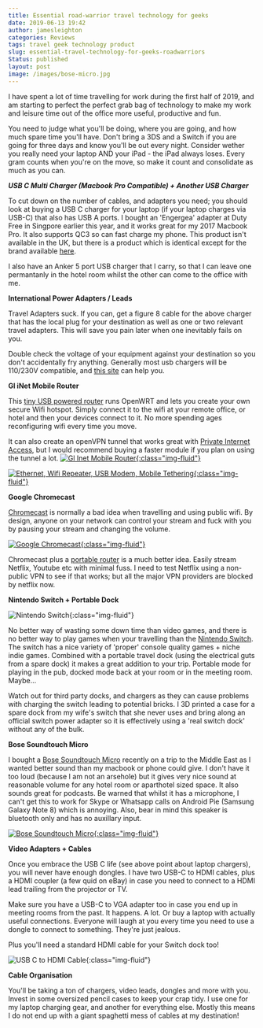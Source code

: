 ```yaml
---
title: Essential road-warrior travel technology for geeks
date: 2019-06-13 19:42
author: jamesleighton
categories: Reviews
tags: travel geek technology product
slug: essential-travel-technology-for-geeks-roadwarriors
Status: published
layout: post
image: /images/bose-micro.jpg
---
```

I have spent a lot of time travelling for work during the first half of 2019, and am starting to perfect the perfect grab bag of technology to make my work and leisure time out of the office more useful, productive and fun.

You need to judge what you'll be doing, where you are going, and how much spare time you'll have. Don't bring a 3DS and a Switch if you are going for three days and know you'll be out every night. Consider wether you really need your laptop AND your iPad - the iPad always loses. Every gram counts when you're on the move, so make it count and consolidate as much as you can.

***USB C Multi Charger (Macbook Pro Compatible) + Another USB Charger***

To cut down on the number of cables, and adapters you need; you should look at buying a USB C charger for your laptop (if your laptop charges via USB-C) that also has USB A ports. I bought an 'Engergea' adapter at Duty Free in Singpore earlier this year, and it works great for my 2017 Macbook Pro. It also supports QC3 so can fast charge my phone. This product isn't available in the UK, but there is a product which is identical except for the brand available [here](https://www.amazon.co.uk/Satechi-Charger-Qualcomm-compatible-MacBook/dp/B07D83RWDM/ref=as_li_ss_tl?keywords=usb+c+power+delivery+macbook+quick+charge&qid=1560446469&s=gateway&sr=8-21&linkCode=ll1&tag=geekyjames-21&linkId=1ad88f1927f7094a00519b35079a9433&language=en_GB](https://www.amazon.co.uk/Satechi-Charger-Qualcomm-compatible-MacBook/dp/B07D83RWDM/ref=as_li_ss_tl?keywords=usb+c+power+delivery+macbook+quick+charge&qid=1560446469&s=gateway&sr=8-21&linkCode=ll1&tag=geekyjames-21&linkId=1ad88f1927f7094a00519b35079a9433&language=en_GB)).

I also have an Anker 5 port USB charger that I carry, so that I can leave one permantanly in the hotel room whilst the other can come to the office with me. 

**International Power Adapters / Leads**

Travel Adapters suck. If you can, get a figure 8 cable for the above charger that has the local plug for your destination as well as one or two relevant travel adapters. This will save you pain later when one inevitably fails on you.

Double check the voltage of your equipment against your destination so you don't accidentally fry anything. Generally most usb chargers will be 110/230V compatible, and [this site](https://www.power-plugs-sockets.com/) can help you.

**Gl iNet Mobile Router**

This [tiny USB powered router](https://www.amazon.co.uk/GL-iNet-GL-MT300N-V2-Pre-installed-Performance-Compatible/dp/B073TSK26W/ref=as_li_ss_tl?keywords=gl+inet&qid=1560446005&s=gateway&sr=8-3&&linkCode=ll1&tag=geekyjames-21&linkId=229f2abd121896112211888e7eb7cf9a&language=en_GB) runs OpenWRT and lets you create your own secure Wifi hotspot. Simply connect it to the wifi at your remote office, or hotel and then your devices connect to it. No more spending ages reconfiguring wifi every time you move.

It can also create an openVPN tunnel that works great with [Private Internet Access](https://www.privateinternetaccess.com/), but I would recommend buying a faster module if you plan on using the tunnel a lot.
[![Gl Inet Mobile Router](/images/gl-inet-01.jpg){:class="img-fluid"}](https://www.amazon.co.uk/GL-iNet-GL-MT300N-V2-Pre-installed-Performance-Compatible/dp/B073TSK26W/ref=as_li_ss_tl?keywords=gl+inet&qid=1560446005&s=gateway&sr=8-3&&linkCode=ll1&tag=geekyjames-21&linkId=229f2abd121896112211888e7eb7cf9a&language=en_GB)

[![Ethernet, Wifi Repeater, USB Modem, Mobile Tethering](/images/gl-inet-02.jpg){:class="img-fluid"}](https://www.amazon.co.uk/GL-iNet-GL-MT300N-V2-Pre-installed-Performance-Compatible/dp/B073TSK26W/ref=as_li_ss_tl?keywords=gl+inet&qid=1560446005&s=gateway&sr=8-3&&linkCode=ll1&tag=geekyjames-21&linkId=229f2abd121896112211888e7eb7cf9a&language=en_GB)

**Google Chromecast**

[Chromecast](https://store.google.com/gb/product/chromecast) is normally a bad idea when travelling and using public wifi. By design, anyone on your network can control your stream and fuck with you by pausing your stream and changing the volume. 

[![Google Chromecast](/images/chromecast.jpg){:class="img-fluid"}](https://store.google.com/gb/product/chromecast)

Chromecast plus a [portable router](https://www.amazon.co.uk/GL-iNet-GL-MT300N-V2-Pre-installed-Performance-Compatible/dp/B073TSK26W/ref=as_li_ss_tl?keywords=gl+inet&qid=1560446005&s=gateway&sr=8-3&&linkCode=ll1&tag=geekyjames-21&linkId=229f2abd121896112211888e7eb7cf9a&language=en_GB) is a much better idea. Easily stream Netflix, Youtube etc with minimal fuss. I need to test Netflix using a non-public VPN to see if that works; but all the major VPN providers are blocked by netflix now.

**Nintendo Switch + Portable Dock**

![Nintendo Switch](/images/switch.jpg){:class="img-fluid"}

No better way of wasting some down time than video games, and there is no better way to play games when your travelling than the [Nintendo Switch](https://www.amazon.co.uk/Nintendo-Switch-Neon-Red-Blue/dp/B01N4NBHPM/ref=as_li_ss_tl?keywords=nintendo+switch&qid=1560446364&s=gateway&sr=8-3&linkCode=ll1&tag=geekyjames-21&linkId=407ab5eb514e420ff215de49f0195910&language=en_GB). The switch has a nice variety of 'proper' console quality games + niche indie games. Combined with a portable travel dock (using the electrical guts from a spare dock) it makes a great addition to your trip. Portable mode for playing in the pub, docked mode back at your room or in the meeting room. Maybe... 

Watch out for third party docks, and chargers as they can cause problems with charging the switch leading to potential bricks. I 3D printed a case for a spare dock from my wife's switch that she never uses and bring along an official switch power adapter so it is effectively using a 'real switch dock' without any of the bulk.

**Bose Soundtouch Micro**

I bought a [Bose Soundtouch Micro](https://www.amazon.co.uk/Bose-SoundLink-Micro-Bluetooth-Speaker-Bright-Orange/dp/B0748PGNBX/ref=as_li_ss_tl?keywords=bose+soundlink+micro&qid=1560446309&s=gateway&sr=8-7&linkCode=ll1&tag=geekyjames-21&linkId=d9cd830518e4c50cfe98da12d6d585e6&language=en_GB) recently on a trip to the Middle East as I wanted better sound than my macbook or phone could give. I don't have it too loud (because I am not an arsehole) but it gives very nice sound at reasonable volume for any hotel room or aparthotel sized space. It also sounds great for podcasts. Be warned that whilst it has a microphone, I can't get this to work for Skype or Whatsapp calls on Android Pie (Samsung Galaxy Note 8) which is annoying. Also, bear in mind this speaker is bluetooth only and has no auxillary input.

[![Bose Soundtouch Micro](/images/bose-micro.jpg){:class="img-fluid"}](https://www.amazon.co.uk/Bose-SoundLink-Micro-Bluetooth-Speaker-Bright-Orange/dp/B0748PGNBX/ref=as_li_ss_tl?keywords=bose+soundlink+micro&qid=1560446309&s=gateway&sr=8-7&linkCode=ll1&tag=geekyjames-21&linkId=d9cd830518e4c50cfe98da12d6d585e6&language=en_GB)

**Video Adapters + Cables** 

Once you embrace the USB C life (see above point about laptop chargers), you will never have enough dongles. I have two USB-C to HDMI cables, plus a HDMI coupler (a few quid on eBay) in case you need to connect to a HDMI lead trailing from the projector or TV. 

Make sure you have a USB-C to VGA adapter too in case you end up in meeting rooms from the past. It happens. A lot. Or buy a laptop with actually useful connections. Everyone will laugh at you every time you need to use a dongle to connect to something. They're just jealous.

Plus you'll need a standard HDMI cable for your Switch dock too!

![USB C to HDMI Cable](/images/usbc-hdmi.jpg){:class="img-fluid"}

**Cable Organisation**

You'll be taking a ton of chargers, video leads, dongles and more with you. Invest in some oversized pencil cases to keep your crap tidy. I use one for my laptop charging gear, and another for everything else. Mostly this means I do not end up with a giant spaghetti mess of cables at my destination!